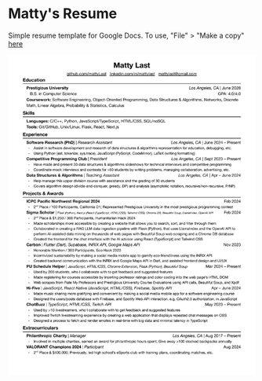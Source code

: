# Matty's Resume

Simple resume template for Google Docs. To use, "File" > "Make a copy" [here](https://docs.google.com/document/d/1ySPbahzbSHgs4SDk4r3oAm9JJRg_aN2Dv0wNRXKNq8Y/edit?usp=sharing)

![Matty Last Resume](<Matty Last Resume.png>)